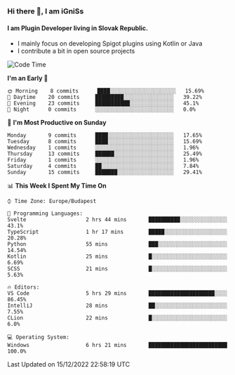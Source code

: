 ### Hi there 👋, I am iGniSs

#### I am Plugin Developer living in Slovak Republic.
- I mainly focus on developing Spigot plugins using Kotlin or Java
- I contribute a bit in open source projects

<!--START_SECTION:waka-->
![Code Time](http://img.shields.io/badge/Code%20Time-987%20hrs%2031%20mins-blue)

**I'm an Early 🐤** 

```text
🌞 Morning    8 commits      ████░░░░░░░░░░░░░░░░░░░░░   15.69% 
🌆 Daytime    20 commits     █████████░░░░░░░░░░░░░░░░   39.22% 
🌃 Evening    23 commits     ███████████░░░░░░░░░░░░░░   45.1% 
🌙 Night      0 commits      ░░░░░░░░░░░░░░░░░░░░░░░░░   0.0%

```
📅 **I'm Most Productive on Sunday** 

```text
Monday       9 commits      ████░░░░░░░░░░░░░░░░░░░░░   17.65% 
Tuesday      8 commits      ████░░░░░░░░░░░░░░░░░░░░░   15.69% 
Wednesday    1 commits      ░░░░░░░░░░░░░░░░░░░░░░░░░   1.96% 
Thursday     13 commits     ██████░░░░░░░░░░░░░░░░░░░   25.49% 
Friday       1 commits      ░░░░░░░░░░░░░░░░░░░░░░░░░   1.96% 
Saturday     4 commits      ██░░░░░░░░░░░░░░░░░░░░░░░   7.84% 
Sunday       15 commits     ███████░░░░░░░░░░░░░░░░░░   29.41%

```


📊 **This Week I Spent My Time On** 

```text
⌚︎ Time Zone: Europe/Budapest

💬 Programming Languages: 
Svelte                   2 hrs 44 mins       ██████████░░░░░░░░░░░░░░░   43.1% 
TypeScript               1 hr 17 mins        █████░░░░░░░░░░░░░░░░░░░░   20.28% 
Python                   55 mins             ███░░░░░░░░░░░░░░░░░░░░░░   14.54% 
Kotlin                   25 mins             █░░░░░░░░░░░░░░░░░░░░░░░░   6.69% 
SCSS                     21 mins             █░░░░░░░░░░░░░░░░░░░░░░░░   5.63%

🔥 Editors: 
VS Code                  5 hrs 29 mins       █████████████████████░░░░   86.45% 
IntelliJ                 28 mins             ██░░░░░░░░░░░░░░░░░░░░░░░   7.55% 
CLion                    22 mins             █░░░░░░░░░░░░░░░░░░░░░░░░   6.0%

💻 Operating System: 
Windows                  6 hrs 21 mins       █████████████████████████   100.0%

```


 Last Updated on 15/12/2022 22:58:19 UTC
<!--END_SECTION:waka-->